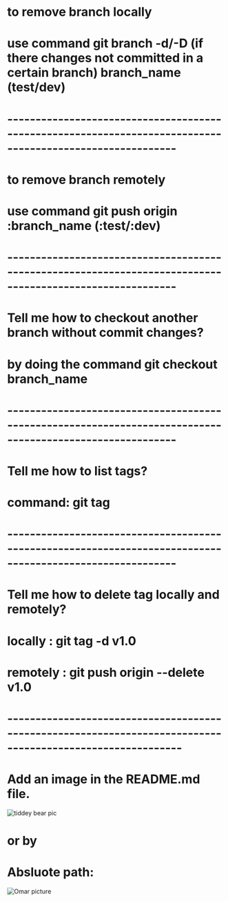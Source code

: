# to remove branch locally
# use command git branch -d/-D (if there changes not committed in a certain branch) branch_name (test/dev)
# ---------------------------------------------------------------------------------------------------------- #
# to remove branch remotely 
# use command git push origin :branch_name (:test/:dev)
# ---------------------------------------------------------------------------------------------------------- #

# Tell me how to checkout another branch without commit changes?
# by doing the command git checkout branch_name
# ---------------------------------------------------------------------------------------------------------- #
# Tell me how to list tags?
# command: git tag 
# ---------------------------------------------------------------------------------------------------------- #
# Tell me how to delete tag locally and remotely?
# locally : git tag -d v1.0
# remotely : git push origin --delete v1.0
# ----------------------------------------------------------------------------------------------------------- #
# Add an image in the README.md file.
![tiddey bear pic](https://www.google.com/url?sa=i&url=https%3A%2F%2Fnationaltoday.com%2Fteddy-bear-day%2F&psig=AOvVaw3WrMLGdWvMYlZft10Swq8X&ust=1719861282716000&source=images&cd=vfe&opi=89978449&ved=0CBEQjRxqFwoTCKj-pOOEhIcDFQAAAAAdAAAAABAE)
# or by 
# Absluote path:
![Omar picture](/home/omar/Me/IMG_0728.JPG)
